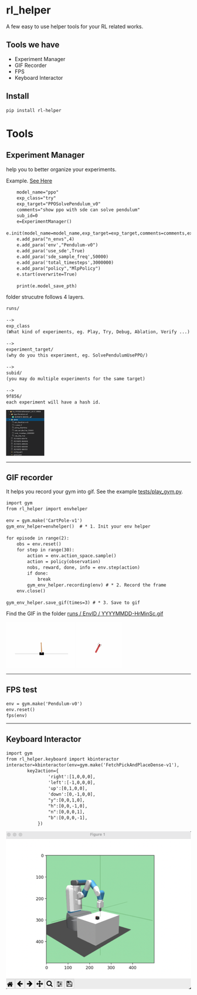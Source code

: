 # rl_helper
A few easy to use helper tools for your RL related works.

## Tools we have
- Experiment Manager
- GIF Recorder
- FPS
- Keyboard Interactor

## Install

    pip install rl-helper

# Tools

## Experiment Manager
help you to better organize your experiments.

Example. [See Here](tests/exp_manager.py)

        model_name="ppo"
        exp_class="try"
        exp_target="PPOSolvePendulum_v0"
        comments="show ppo with sde can solve pendulum"
        sub_id=0
        e=ExperimentManager()
        e.init(model_name=model_name,exp_target=exp_target,comments=comments,exp_class=exp_class,sub_id=sub_id)
        e.add_para("n_envs",4)
        e.add_para('env',"Pendulum-v0")
        e.add_para('use_sde',True)
        e.add_para('sde_sample_freq',50000)
        e.add_para('total_timesteps',3000000)
        e.add_para("policy","MlpPolicy")
        e.start(overwrite=True)

        print(e.model_save_pth)


folder strucutre follows 4 layers.
    
    runs/ 

    -->
    exp_class
    (What kind of experiments, eg. Play, Try, Debug, Ablation, Verify ...)

    -->
    experiment_target/ 
    (why do you this experiment, eg. SolvePendulumUsePPO/)
    
    -->
    subid/
    (you may do multiple experiments for the same target)

    -->
    9f856/
    each experiment will have a hash id.

<img src="runs/experiments_demo.png" height=125>

-----


## GIF recorder

It helps you record your gym into gif. See the example [tests/play_gym.py](tests/play_gym.py).

    import gym
    from rl_helper import envhelper

    env = gym.make('CartPole-v1')
    gym_env_helper=envhelper()  # * 1. Init your env helper

    for episode in range(2): 
        obs = env.reset()
        for step in range(30):
            action = env.action_space.sample()  
            action = policy(observation)
            nobs, reward, done, info = env.step(action)
            if done:
                break
            gym_env_helper.recording(env) # * 2. Record the frame
        env.close()

    gym_env_helper.save_gif(times=3) # * 3. Save to gif


Find the GIF in the folder [runs / EnvID / YYYYMMDD-HrMinSc.gif](runs/)

<img src="runs/CartPole-v1/20210825-175235.gif" height=125>

<img src="runs/Pendulum-v0/20210825-175459.gif" height=125>


<br/>

------



## FPS test

    env = gym.make('Pendulum-v0')
    env.reset()
    fps(env)

------

## Keyboard Interactor

    import gym
    from rl_helper.keyboard import kbinteractor
    interactor=kbinteractor(env=gym.make('FetchPickAndPlaceDense-v1'),
            key2action={
                    'right':[1,0,0,0],
                    'left':[-1,0,0,0],
                    'up':[0,1,0,0],
                    'down':[0,-1,0,0],
                    "y":[0,0,1,0],
                    "h":[0,0,-1,0],
                    "n":[0,0,0,1],
                    "b":[0,0,0,-1],
                })

![d](runs/keyboard_interact.png) 
